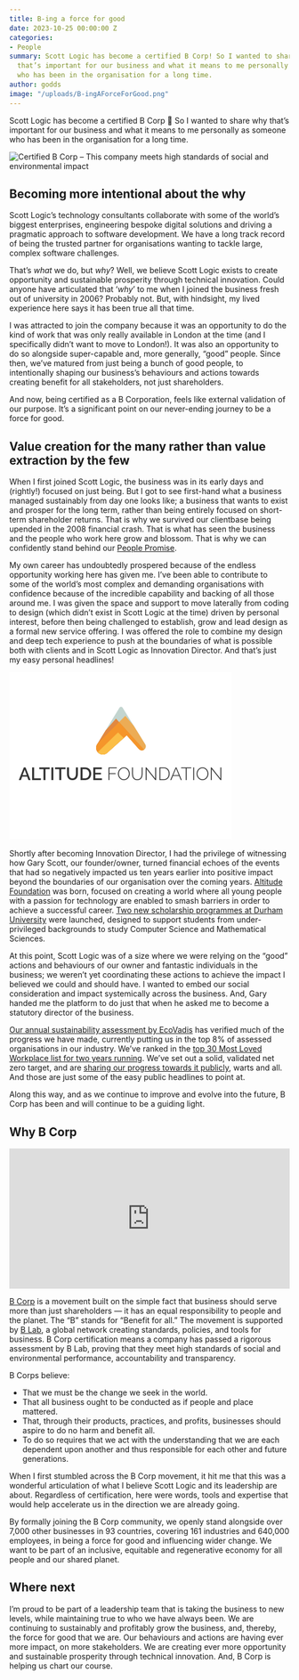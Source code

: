 ```yaml
---
title: B-ing a force for good
date: 2023-10-25 00:00:00 Z
categories:
- People
summary: Scott Logic has become a certified B Corp! So I wanted to share why 
  that’s important for our business and what it means to me personally as someone 
  who has been in the organisation for a long time.
author: godds
image: "/uploads/B-ingAForceForGood.png"
---
```


Scott Logic has become a certified B Corp 🥳 So I wanted to share why that’s important for our business and what it means to me personally as someone who has been in the organisation for a long time.

![Certified B Corp – This company meets high standards of social and environmental impact](/godds/assets/B-Corp-Logo-Tagline-Lockup-Standards-Black-RGB.png)

## Becoming more intentional about the why

Scott Logic’s technology consultants collaborate with some of the world’s biggest enterprises, engineering bespoke digital solutions and driving a pragmatic approach to software development. We have a long track record of being the trusted partner for organisations wanting to tackle large, complex software challenges.

That’s *what* we do, but *why*? Well, we believe Scott Logic exists to create opportunity and sustainable prosperity through technical innovation.
Could anyone have articulated that ‘*why*’ to me when I joined the business fresh out of university in 2006? Probably not. But, with hindsight, my lived experience here says it has been true all that time.

I was attracted to join the company because it was an opportunity to do the kind of work that was only really available in London at the time (and I specifically didn’t want to move to London!). It was also an opportunity to do so alongside super-capable and, more generally, “good” people. Since then, we’ve matured from just being a bunch of good people, to intentionally shaping our business’s behaviours and actions towards creating benefit for all stakeholders, not just shareholders.

And now, being certified as a B Corporation, feels like external validation of our purpose. It’s a significant point on our never-ending journey to be a force for good.

## Value creation for the many rather than value extraction by the few

When I first joined Scott Logic, the business was in its early days and (rightly!) focused on just being. But I got to see first-hand what a business managed sustainably from day one looks like; a business that wants to exist and prosper for the long term, rather than being entirely focused on short-term shareholder returns. That is why we survived our clientbase being upended in the 2008 financial crash. That is what has seen the business and the people who work here grow and blossom. That is why we can confidently stand behind our [People Promise](https://www.scottlogic.com/people-promise).

My own career has undoubtedly prospered because of the endless opportunity working here has given me. I’ve been able to contribute to some of the world’s most complex and demanding organisations with confidence because of the incredible capability and backing of all those around me. I was given the space and support to move laterally from coding to design (which didn’t exist in Scott Logic at the time) driven by personal interest, before then being challenged to establish, grow and lead design as a formal new service offering. I was offered the role to combine my design and deep tech experience to push at the boundaries of what is possible both with clients and in Scott Logic as Innovation Director. And that’s just my easy personal headlines!

![Altitude Foundation](/godds/assets/altitude.png)

Shortly after becoming Innovation Director, I had the privilege of witnessing how Gary Scott, our founder/owner, turned financial echoes of the events that had so negatively impacted us ten years earlier into positive impact beyond the boundaries of our organisation over the coming years. [Altitude Foundation](https://altitudefoundation.org/) was born, focused on creating a world where all young people with a passion for technology are enabled to smash barriers in order to achieve a successful career. [Two new scholarship programmes at Durham University](https://www.scottlogic.com/news/new-durham-university-scholarships-thanks-scott-logic-gift) were launched, designed to support students from under-privileged backgrounds to study Computer Science and Mathematical Sciences.

At this point, Scott Logic was of a size where we were relying on the “good” actions and behaviours of our owner and fantastic individuals in the business; we weren’t yet coordinating these actions to achieve the impact I believed we could and should have. I wanted to embed our social consideration and impact systemically across the business. And, Gary handed me the platform to do just that when he asked me to become a statutory director of the business.

[Our annual sustainability assessment by EcoVadis](https://www.scottlogic.com/news/continuing-improve-sustainability) has verified much of the progress we have made, currently putting us in the top 8% of assessed organisations in our industry. We’ve ranked in the [top 30 Most Loved Workplace list for two years running](https://www.scottlogic.com/news/top-100-most-loved-workplaces-two-years-running). We’ve set out a solid, validated net zero target, and are [sharing our progress towards it publicly](https://www.scottlogic.com/news/scott-logics-carbon-footprint-is-reducing), warts and all. And those are just some of the easy public headlines to point at.

Along this way, and as we continue to improve and evolve into the future, B Corp has been and will continue to be a guiding light.

## Why B Corp

<div class="embed-container" style="width: 100%; position: relative; height: 0; overflow: hidden; padding-bottom: 50%">
    <iframe class="video-frame" src='https://www.youtube.com/embed/GP69PNzOQ1U?si=M20lu_MByBk0dod2' frameborder='0' webkitAllowFullScreen mozallowfullscreen allowFullScreen style="width: 100%; height: 100%; position: absolute; top: 0; left: 0"></iframe>
</div>

[B Corp](https://www.bcorporation.net/en-us/) is a movement built on the simple fact that business should serve more than just shareholders — it has an equal responsibility to people and the planet. The “B” stands for “Benefit for all.” The movement is supported by [B Lab](https://bcorporation.uk/), a global network creating standards, policies, and tools for business. B Corp certification means a company has passed a rigorous assessment by B Lab, proving that they meet high standards of social and environmental performance, accountability and transparency.

B Corps believe:
- That we must be the change we seek in the world.
- That all business ought to be conducted as if people and place mattered.
- That, through their products, practices, and profits, businesses should aspire to do no harm and benefit all.
- To do so requires that we act with the understanding that we are each dependent upon another and thus responsible for each other and future generations.

When I first stumbled across the B Corp movement, it hit me that this was a wonderful articulation of what I believe Scott Logic and its leadership are about. Regardless of certification, here were words, tools and expertise that would help accelerate us in the direction we are already going.

By formally joining the B Corp community, we openly stand alongside over 7,000 other businesses in 93 countries, covering 161 industries and 640,000 employees, in being a force for good and influencing wider change. We want to be part of an inclusive, equitable and regenerative economy for all people and our shared planet.

## Where next

I’m proud to be part of a leadership team that is taking the business to new levels, while maintaining true to who we have always been. We are continuing to sustainably and profitably grow the business, and, thereby, the force for good that we are. Our behaviours and actions are having ever more impact, on more stakeholders. We are creating ever more opportunity and sustainable prosperity through technical innovation. And, B Corp is helping us chart our course.

